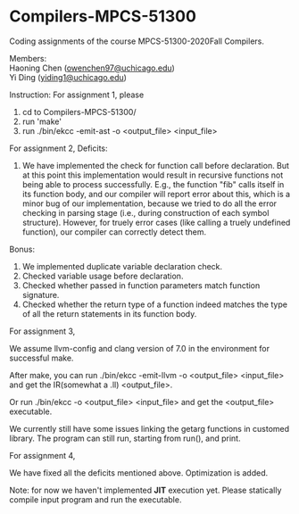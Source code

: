 # Compilers-MPCS-51300
Coding assignments of the course MPCS-51300-2020Fall Compilers. 

Members:  
Haoning Chen (owenchen97@uchicago.edu)  
Yi Ding (yiding1@uchicago.edu)  


Instruction:
For assignment 1, please 
1. cd to Compilers-MPCS-51300/ 
2. run 'make'
3. run ./bin/ekcc -emit-ast -o <output_file> <input_file>

For assignment 2, 
Deficits:
1. We have implemented the check for function call before declaration. But at this point this implementation would result in recursive functions not being able to process successfully. E.g., the function "fib" calls itself in its function body, and our compiler will report error about this, which is a minor bug of our implementation, because we tried to do all the error checking in parsing stage (i.e., during construction of each symbol structure). However, for truely error cases (like calling a truely undefined function), our compiler can correctly detect them.  

Bonus:
1. We implemented duplicate variable declaration check.
2. Checked variable usage before declaration.
3. Checked whether passed in function parameters match function signature. 
4. Checked whether the return type of a function indeed matches the type of all the return statements in its function body.  


For assignment 3, 

We assume llvm-config and clang version of 7.0 in the environment for successful make. 

After make, you can run ./bin/ekcc -emit-llvm -o <output_file> <input_file> 
and get the IR(somewhat a .ll) <output_file>. 

Or run ./bin/ekcc -o <output_file> <input_file> and get the <output_file> executable.


We currently still have some issues linking the getarg functions in customed library. The program can still run, starting from run(), and print.  


For assignment 4,  

We have fixed all the deficits mentioned above. Optimization is added.  

Note: for now we haven't implemented **JIT** execution yet. Please statically compile input program and run the executable.  
